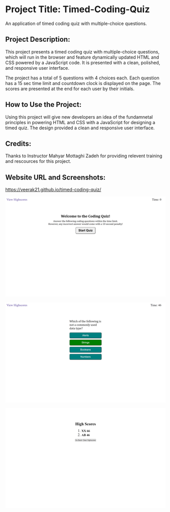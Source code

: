 # Project Title: Timed-Coding-Quiz
An application of timed coding quiz with multiple-choice questions.

## Project Description:
This project presents a timed coding quiz with multiple-choice questions, which will run in the browser and feature dynamically updated HTML and CSS powered by a JavaScript code. It is presented with a clean, polished, and responsive user interface.

The project has a total of 5 questions with 4 choices each. Each question has a 15 sec time limit and countdown clock is displayed on the page. The scores are presented at the end for each user by their initials.

## How to Use the Project:
Using this project will give new developers an idea of the fundamnetal principles in powering HTML and CSS with a JavaScript for designing a timed quiz. The design provided a clean and responsive user interface.

## Credits:
Thanks to Instructor Mahyar Mottaghi Zadeh for providing relevent training and rescources for this project.

## Website URL and Screenshots:

https://veerak21.github.io/timed-coding-quiz/ 


![screenshot-of-applicaton](./assets/images/img1.png)



![screenshot-of-applicaton](./assets/images/img2.png)



![screenshot-of-applicaton](./assets/images/img3.png)

